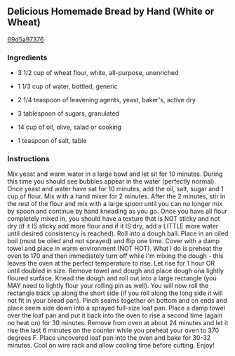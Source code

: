 ## Delicious Homemade Bread by Hand (White or Wheat)

[69d5a97376](http://www.food.com/recipe/delicious-homemade-bread-by-hand-white-or-wheat-430027)

### Ingredients

 - 3 1/2 cup of wheat flour, white, all-purpose, unenriched

 - 1 1/3 cup of water, bottled, generic

 - 2 1/4 teaspoon of leavening agents, yeast, baker's, active dry

 - 3 tablespoon of sugars, granulated

 - 14 cup of oil, olive, salad or cooking

 - 1 teaspoon of salt, table

### Instructions

Mix yeast and warm water in a large bowl and let sit for 10 minutes. During this time you should see bubbles appear in the water (perfectly normal). Once yeast and water have sat for 10 minutes, add the oil, salt, sugar and 1 cup of flour. Mix with a hand mixer for 2 minutes. After the 2 minutes, stir in the rest of the flour and mix with a large spoon until you can no longer mix by spoon and continue by hand kneading as you go. Once you have all flour completely mixed in, you should have a texture that is NOT sticky and not dry (if it IS sticky add more flour and if it IS dry, add a LITTLE more water until desired consistency is reached). Roll into a dough ball. Place in an oiled boil (must be oiled and not sprayed) and flip one time. Cover with a damp towel and place in warm environment (NOT HOT). What I do is preheat the oven to 170 and then immediately turn off while I'm mixing the dough - this leaves the oven at the perfect temperature to rise. Let rise for 1 hour OR until doubled in size. Remove towel and dough and place dough ona lightly floured surface. Knead the dough and roll out into a large rectangle (you MAY need to lightly flour your rolling pin as well). You will now roll the rectangle back up along the short side (if you roll along the long side it will not fit in your bread pan). Pinch seams together on bottom and on ends and place seem side down into a sprayed full-size loaf pan. Place a damp towel over the loaf pan and put it back into the oven to rise a second time (again no heat on) for 30 minutes. Remove from oven at about 24 minutes and let it rise the last 6 minutes on the counter while you preheat your oven to 370 degrees F. Place uncovered loaf pan into the oven and bake for 30-32 minutes. Cool on wire rack and allow cooling time before cutting. Enjoy!